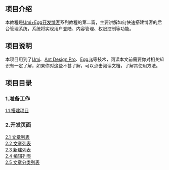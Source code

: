<!--
 * @Author: your name
 * @Date: 2020-10-13 16:30:38
 * @LastEditTime: 2020-10-14 18:45:20
 * @LastEditors: your name
 * @Description: In User Settings Edit
 * @FilePath: /log-backend/README.md
-->
## 项目介绍
本教程是[Umi+Egg开发博客](htts://www.baidu.com)系列教程的第二篇，主要讲解如何快速搭建博客的后台管理系统，系统将实现用户登陆、内容管理、权限控制等功能。

## 项目说明
本项目用到了[Umi](https://umijs.org/zh-CN/docs)、[Ant Design Pro](https://pro.ant.design/docs/getting-started-cn)、[Egg.js](https://eggjs.org/zh-cn/)等技术，阅读本文前需要你对相关知识有一定了解，如果你对这些不甚了解，可以点击阅读文档，了解其使用方法。

## 项目目录
### 1.准备工作
[1.1 搭建项目](./books/1.1搭建项目.md)<br/>

### 2.开发页面
[2.1 文章列表](./books/2.1文章表格.md)<br/>
[2.2 文章列表](./books/2.2文章表格.md)<br/>
[2.3 新建列表](./books/2.2新建文章.md)<br/>
[2.4 编辑列表](./books/2.3编辑文章.md)<br/>
[2.5 文章分类列表](./books/2.4文章分类列表.md)<br/>
